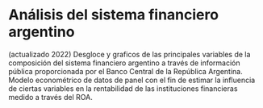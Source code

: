 # Análisis del sistema financiero argentino 

(actualizado 2022)
Desgloce y graficos de las principales variables de la composición del sistema financiero argentino a través de información pública proporcionada por el Banco Central de la República Argentina. 
Modelo econométrico de datos de panel con el fin de estimar la influencia de ciertas variables en la rentabilidad de las instituciones financieras medido a través del ROA. 